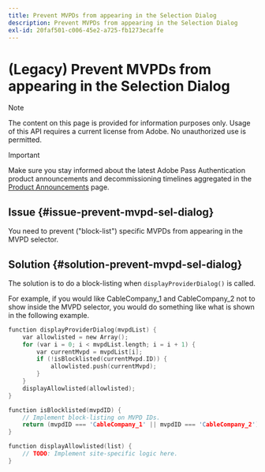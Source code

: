 ```yaml
---
title: Prevent MVPDs from appearing in the Selection Dialog
description: Prevent MVPDs from appearing in the Selection Dialog
exl-id: 20faf501-c006-45e2-a725-fb1273ecaffe
---
```

# (Legacy) Prevent MVPDs from appearing in the Selection Dialog

>[!NOTE]
>
>The content on this page is provided for information purposes only. Usage of this API requires a current license from Adobe. No unauthorized use is permitted.

>[!IMPORTANT]
>
> Make sure you stay informed about the latest Adobe Pass Authentication product announcements and decommissioning timelines aggregated in the [Product Announcements](/help/authentication/product-announcements.md) page.

## Issue {#issue-prevent-mvpd-sel-dialog}

You need to prevent ("block-list") specific MVPDs from appearing in the MVPD selector.
 

## Solution {#solution-prevent-mvpd-sel-dialog}

The solution is to do a block-listing when `displayProviderDialog()` is called. 

For example, if you would like CableCompany_1 and CableCompany_2 not to show inside the MVPD selector, you would do something like what is shown in the following example.

```C
function displayProviderDialog(mvpdList) {
    var allowlisted = new Array();
    for (var i = 0; i < mvpdList.length; i = i + 1) {
        var currentMvpd = mvpdList[i];
        if (!isBlocklisted(currentMvpd.ID)) {
            allowlisted.push(currentMvpd);
        }
    }
    displayAllowlisted(allowlisted);
}

function isBlocklisted(mvpdID) {
    // Implement block-listing on MVPD IDs.
    return (mvpdID === 'CableCompany_1' || mvpdID === 'CableCompany_2');
}

function displayAllowlisted(list) {
    // TODO: Implement site-specific logic here.
} 
```
